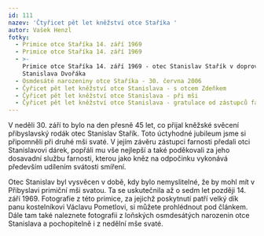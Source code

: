 ```yaml
---
id: 111
nazev: 'Čtyřicet pět let kněžství otce Staříka '
autor: Vašek Henzl
fotky:
  - Primice otce Staříka 14. září 1969
  - Primice otce Staříka 14. září 1969
  - >-
    Primice otce Staříka 14. září 1969 - otec Stanislav Stařík v doprovodu P. 
    Stanislava Dvořáka
  - Osmdesáté narozeniny otce Staříka - 30. června 2006
  - Čyřicet pět let kněžství otce Stanislava - s otcem Zdeňkem
  - Čyřicet pět let kněžství otce Stanislava - při mši
  - Čyřicet pět let kněžství otce Stanislava - gratulace od zástupců farnosti
---
```

V neděli 30. září to bylo na den přesně 45 let, co přijal kněžské svěcení přibyslavský rodák otec Stanislav Stařík. Toto úctyhodné jubileum jsme si připomněli při druhé mši svaté. V jejím závěru zástupci farnosti předali otci Stanislavovi dárek, popřáli mu vše nejlepší a také poděkovali za jeho dosavadní službu farnosti, kterou jako kněz na odpočinku vykonává především udílením svátosti smíření.<p>
Otec Stanislav byl vysvěcen v době, kdy bylo nemyslitelné, že by mohl mít v Přibyslavi primiční mši svatou. Ta se uskutečnila až o sedm let později 14. září 1969. Fotografie z této primice, za jejichž poskytnutí patří velký dík panu kostelníkovi Václavu Pometlovi, si můžete prohlédnout pod článkem. Dále tam také naleznete fotografii z loňských osmdesátých narozenin otce Stanislava a pochopitelně i z nedělní mše svaté.<p>
